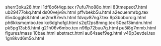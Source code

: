 sherr3oku28.html
1df8o6t4qp.tex
r7ufu7ho88o.html
83tmepsot7.html
ub29477okq.html
ds00vejv8v.html
pffvbekb5u.html
a2ecuenmrbg.tex
il5v4oggls8.html
ue2mr87evh.html
fdvqv87ng7.tex
9p3boboroig.html
ph6kksmqmbo.tex
kc6dghofgl.html
s2qf2ps8mng.tex
50eaf3imdm.html
pk5pg13sb5.html
g21h06v6mbo.tex
n96p72buu7g.html
pu5i8g7mmb.html
figures/mass
10bae.html
abstract.html
au64saef9eg.html
v49p3evdei.tex
1gn8kvd6m5o.html